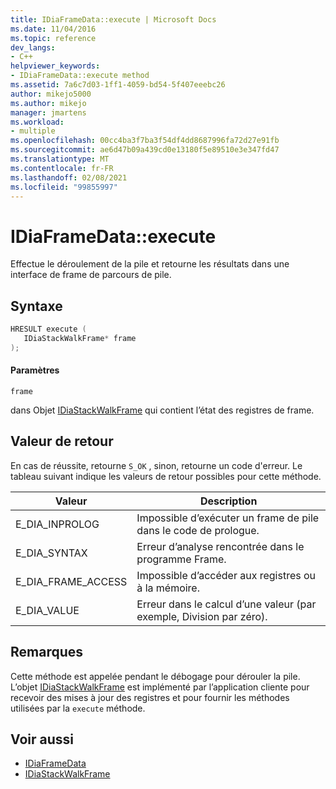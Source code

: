```yaml
---
title: IDiaFrameData::execute | Microsoft Docs
ms.date: 11/04/2016
ms.topic: reference
dev_langs:
- C++
helpviewer_keywords:
- IDiaFrameData::execute method
ms.assetid: 7a6c7d03-1ff1-4059-bd54-5f407eeebc26
author: mikejo5000
ms.author: mikejo
manager: jmartens
ms.workload:
- multiple
ms.openlocfilehash: 00cc4ba3f7ba3f54df4dd8687996fa72d27e91fb
ms.sourcegitcommit: ae6d47b09a439cd0e13180f5e89510e3e347fd47
ms.translationtype: MT
ms.contentlocale: fr-FR
ms.lasthandoff: 02/08/2021
ms.locfileid: "99855997"
---
```

# <a name="idiaframedataexecute"></a>IDiaFrameData::execute
Effectue le déroulement de la pile et retourne les résultats dans une interface de frame de parcours de pile.

## <a name="syntax"></a>Syntaxe

```C++
HRESULT execute ( 
   IDiaStackWalkFrame* frame
);
```

#### <a name="parameters"></a>Paramètres
 `frame`

dans Objet [IDiaStackWalkFrame](../../debugger/debug-interface-access/idiastackwalkframe.md) qui contient l’état des registres de frame.

## <a name="return-value"></a>Valeur de retour
 En cas de réussite, retourne `S_OK` , sinon, retourne un code d'erreur. Le tableau suivant indique les valeurs de retour possibles pour cette méthode.

|Valeur|Description|
|-----------|-----------------|
|E_DIA_INPROLOG|Impossible d’exécuter un frame de pile dans le code de prologue.|
|E_DIA_SYNTAX|Erreur d’analyse rencontrée dans le programme Frame.|
|E_DIA_FRAME_ACCESS|Impossible d’accéder aux registres ou à la mémoire.|
|E_DIA_VALUE|Erreur dans le calcul d’une valeur (par exemple, Division par zéro).|

## <a name="remarks"></a>Remarques
 Cette méthode est appelée pendant le débogage pour dérouler la pile. L’objet [IDiaStackWalkFrame](../../debugger/debug-interface-access/idiastackwalkframe.md) est implémenté par l’application cliente pour recevoir des mises à jour des registres et pour fournir les méthodes utilisées par la `execute` méthode.

## <a name="see-also"></a>Voir aussi
- [IDiaFrameData](../../debugger/debug-interface-access/idiaframedata.md)
- [IDiaStackWalkFrame](../../debugger/debug-interface-access/idiastackwalkframe.md)